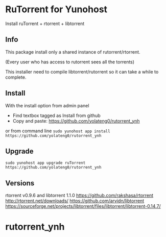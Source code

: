 RuTorrent for Yunohost
============

Install ruTorrent + rtorrent + libtorrent



Info
----

This package install only a shared instance of rutorrent/rtorrent.

(Every user who has access to rutorrent sees all the torrents)

This installer need to compile libtorrent/rutorrent so it can take a while to complete.

Install
-------
With the install option from admin panel
- Find textbox tagged as Install from github
- Copy and paste: https://github.com/yolateng0/rutorrent_ynh

or from command line `sudo yunohost app install https://github.com/yolateng0/rutorrent_ynh`

Upgrade
------
`sudo yunohost app upgrade ruTorrent https://github.com/yolateng0/rutorrent_ynh`

Versions
--------

rtorrent v0.9.6 and libtorrent 1.1.0
https://github.com/rakshasa/rtorrent   http://rtorrent.net/downloads/
https://github.com/arvidn/libtorrent   https://sourceforge.net/projects/libtorrent/files/libtorrent/libtorrent-0.14.7/
# rutorrent_ynh
